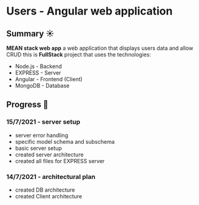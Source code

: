 # Users - Angular web application
## Summary :sunny:
 **MEAN stack web app**
a web application that displays users data and allow CRUD
this is **FullStack** project that uses the technologies:
* Node.js - Backend
* EXPRESS - Server
* Angular - Frontend (Client)
* MongoDB - Database

## Progress :muscle:
### 15/7/2021 - server setup
* server error handling
* specific model schema and subschema
* basic server setup
* created server architecture
* created all files for EXPRESS server

### 14/7/2021 - architectural plan
* created DB architecture
* created Client architecture